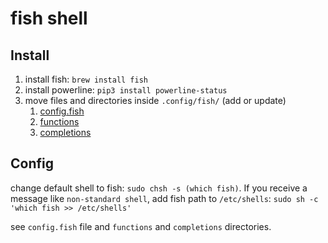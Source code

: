 # fish shell

## Install

1. install fish: `brew install fish`
2. install powerline: `pip3 install powerline-status`
3. move files and directories inside `.config/fish/` (add or update)
    1. [config.fish](./config.fish)
    2. [functions](./functions/)
    3. [completions](./completions/)

## Config

change default shell to fish: `sudo chsh -s (which fish)`. If you receive a message like `non-standard shell`, add fish path to `/etc/shells`: `sudo sh -c 'which fish >> /etc/shells'`

see `config.fish` file and `functions` and `completions` directories.
